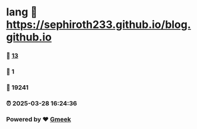 # lang :link: https://sephiroth233.github.io/blog.github.io 
### :page_facing_up: [13](https://sephiroth233.github.io/blog.github.io/tag.html) 
### :speech_balloon: 1 
### :hibiscus: 19241 
### :alarm_clock: 2025-03-28 16:24:36 
### Powered by :heart: [Gmeek](https://github.com/Meekdai/Gmeek)
